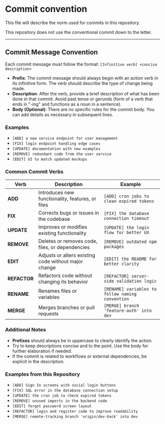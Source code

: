 # Commit convention

This file will describe the norm used for commits in this repository.

This repository does not use the conventional commit down to the letter.

---

## Commit Message Convention

Each commit message must follow the format:
`[Infinitive verb] <concise description>`

- **Prefix**: The commit message should always begin with an action verb in its infinitive form. The verb should describe the type of change being made.
- **Description**: After the verb, provide a brief description of what has been done in that commit. Avoid past tense or gerunds (form of a verb that ends in "-ing" and functions as a noun in a sentence).
- **Body (Optional)**: There are no specific rules for the commit body. You can add details as necessary in subsequent lines.

### Examples

- `[ADD] a new service endpoint for user management`
- `[FIX] login endpoint handling edge cases`
- `[UPDATE] documentation with new examples`
- `[REMOVE] redundant code from the user service`
- `[EDIT] UI to match updated mockups`

### Common Commit Verbs

| Verb         | Description                                          | Example                                 |
|--------------|------------------------------------------------------|-----------------------------------------|
| **ADD**      | Introduces new functionality, features, or files     | `[ADD] cron jobs to clean expired tokens` |
| **FIX**      | Corrects bugs or issues in the codebase              | `[FIX] the database connection timeout` |
| **UPDATE**   | Improves or modifies existing functionality          | `[UPDATE] the login flow for better UX` |
| **REMOVE**   | Deletes or removes code, files, or dependencies      | `[REMOVE] outdated npm packages`        |
| **EDIT**     | Adjusts or alters existing code without major change | `[EDIT] the README for better clarity`  |
| **REFACTOR** | Refactors code without changing its behavior         | `[REFACTOR] server-side validation logic`|
| **RENAME**   | Renames files or variables                           | `[RENAME] variables to follow naming convention` |
| **MERGE**    | Merges branches or pull requests                     | `[MERGE] branch 'feature-auth' into dev`|

### Additional Notes

- **Prefixes** should always be in uppercase to clearly identify the action.
- Try to keep descriptions concise and to the point. Use the body for further elaboration if needed.
- If the commit is related to workflows or external dependencies, be explicit in the description.

### Examples from this Repository

- `[ADD] Sign In screens with social login buttons`
- `[FIX] SQL error in the database connection setup`
- `[UPDATE] the cron job to check expired tokens`
- `[REMOVE] unused imports in the backend code`
- `[EDIT] forgot password screen layout`
- `[REFACTOR] login and register code to improve readability`
- `[MERGE] remote-tracking branch 'origin/dev-back' into dev`
